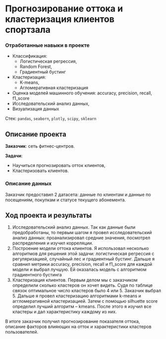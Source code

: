 # Прогнозирование оттока и кластеризация клиентов спортзала

### Отработанные навыки в проекте

* Классификация:
    * Логистическая регрессия,
    * Random Forest,
    * Градиентный бустинг
* Кластеризация:
    * K-means,
    * Агломеративная кластеризация
* Оценка моделей машинного обучения: accuracy, precision, recall, f1_score
* Исследовательский анализ данных,
* Визуализация данных

Стек: `pandas`, `seaborn`, `plotly`, `scipy`, `sklearn`

## Описание проекта

__Заказчик__: сеть фитнес-центров.

__Задачи__:
* Научиться прогнозировать отток клиентов,
* Кластеризовать клиентов.

### Описание данных

Заказчик предоставил 2 датасета: данные по клиентам и данные по посещениям, покупкам и статусе текущего абонемента.

## Ход проекта и результаты

1. Исследовательский анализ данных. Так как данные были предобработаны, то первым шагом я провел исследовательский анализ данных: проанализировал средние значения, посмотрел распределения и изучил корреляции.
2. Построение модели оттока клиентов. Я использовал несколько алгоритмов для решения этой задачи: логистическая регрессия с регуляризацией, случайный лес и градиентный бустинг. Дальше я сравнил метрики accuracy, precision, recall и f1_score для каждой модели и выбрал лучшую. Ей оказалась модель с алгоритмом градиентного бустинга
3. Кластеризация клиентов. Первым делом мы с заказчиком определили сколько кластеров он хочет видеть. Судя по таблице связок оптимальное число кластеров было 4 или 5. Заказчик выбрал 5. Дальше я провел кластеризацию алгоритмами k-means и аггломеративной кластеризацией. Затем с помощью silhuette score определил лучший алгоритм – kmeans. После этого я изучил все кластеры и дал характеристику каждому из них.

В итоге заказчик получил прогнозирование показателя оттока, описание факторов влияющих на отток и характеристики кластеров пользователей.
